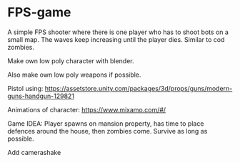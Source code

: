 # FPS-game
A simple FPS shooter where there is one player who has to shoot bots on a small map. The waves keep increasing until the player dies. Similar to cod zombies. 

Make own low poly character with blender. 

Also make own low poly weapons if possible. 

Pistol using: https://assetstore.unity.com/packages/3d/props/guns/modern-guns-handgun-129821

Animations of character: https://www.mixamo.com/#/

Game IDEA: Player spawns on mansion property, has time to place defences around the house, then zombies come. Survive as long as possible. 

Add camerashake
